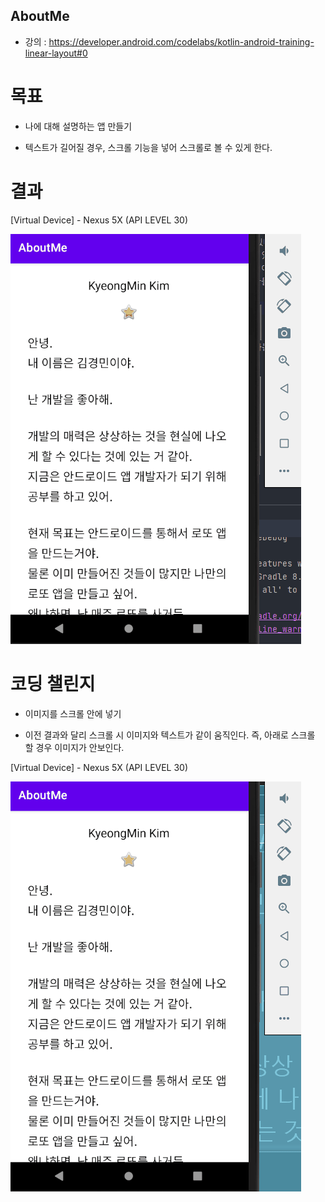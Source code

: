 ## AboutMe

-  강의 : https://developer.android.com/codelabs/kotlin-android-training-linear-layout#0

# 목표

-  나에 대해 설명하는 앱 만들기

-  텍스트가 길어질 경우, 스크롤 기능을 넣어 스크롤로 볼 수 있게 한다.

# 결과

[Virtual Device] - Nexus 5X (API LEVEL 30)

![project_result.gif](readme_files/project_result.gif)

# 코딩 챌린지

-  이미지를 스크롤 안에 넣기

-  이전 결과와 달리 스크롤 시 이미지와 텍스트가 같이 움직인다. 즉, 아래로 스크롤 할 경우 이미지가 안보인다.

[Virtual Device] - Nexus 5X (API LEVEL 30)

![code_challenge_result.gif](readme_files/code_challenge_result.gif)
